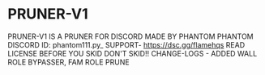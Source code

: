 # PRUNER-V1
PRUNER-V1 IS A PRUNER FOR DISCORD MADE BY PHANTOM
PHANTOM DISCORD ID: phantom111.py_
SUPPORT- https://dsc.gg/flamehqs
READ LICENSE BEFORE YOU SKID
DON'T SKID!! CHANGE-LOGS - ADDED WALL ROLE BYPASSER, FAM ROLE PRUNE
